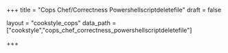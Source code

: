 +++
title = "Cops Chef/Correctness Powershellscriptdeletefile"
draft = false

layout = "cookstyle_cops"
data_path = ["cookstyle","cops_chef_correctness_powershellscriptdeletefile"]

+++

<!-- The content of this page is automatically generated from the
cops_chef_correctness_powershellscriptdeletefile.yml file in github.com/chef/cookstyle/docs-chef-io/data/cookstyle. -->
